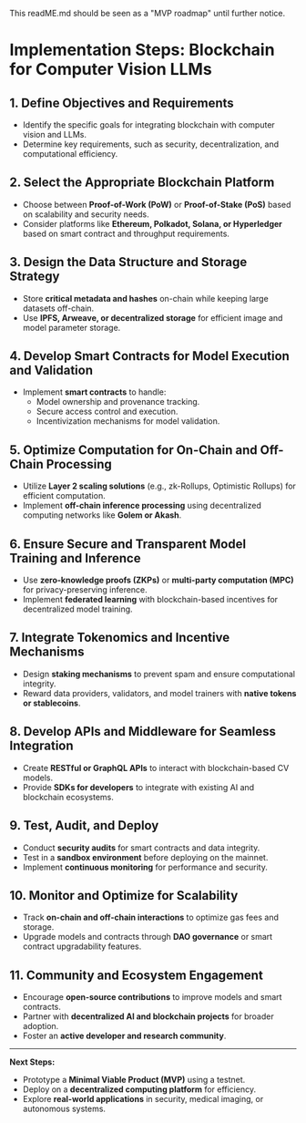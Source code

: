This readME.md should be seen as a "MVP roadmap" until further notice.

# Implementation Steps: Blockchain for Computer Vision LLMs

## 1. **Define Objectives and Requirements**
   - Identify the specific goals for integrating blockchain with computer vision and LLMs.
   - Determine key requirements, such as security, decentralization, and computational efficiency.

## 2. **Select the Appropriate Blockchain Platform**
   - Choose between **Proof-of-Work (PoW)** or **Proof-of-Stake (PoS)** based on scalability and security needs.
   - Consider platforms like **Ethereum, Polkadot, Solana, or Hyperledger** based on smart contract and throughput requirements.

## 3. **Design the Data Structure and Storage Strategy**
   - Store **critical metadata and hashes** on-chain while keeping large datasets off-chain.
   - Use **IPFS, Arweave, or decentralized storage** for efficient image and model parameter storage.

## 4. **Develop Smart Contracts for Model Execution and Validation**
   - Implement **smart contracts** to handle:
     - Model ownership and provenance tracking.
     - Secure access control and execution.
     - Incentivization mechanisms for model validation.

## 5. **Optimize Computation for On-Chain and Off-Chain Processing**
   - Utilize **Layer 2 scaling solutions** (e.g., zk-Rollups, Optimistic Rollups) for efficient computation.
   - Implement **off-chain inference processing** using decentralized computing networks like **Golem or Akash**.

## 6. **Ensure Secure and Transparent Model Training and Inference**
   - Use **zero-knowledge proofs (ZKPs)** or **multi-party computation (MPC)** for privacy-preserving inference.
   - Implement **federated learning** with blockchain-based incentives for decentralized model training.

## 7. **Integrate Tokenomics and Incentive Mechanisms**
   - Design **staking mechanisms** to prevent spam and ensure computational integrity.
   - Reward data providers, validators, and model trainers with **native tokens or stablecoins**.

## 8. **Develop APIs and Middleware for Seamless Integration**
   - Create **RESTful or GraphQL APIs** to interact with blockchain-based CV models.
   - Provide **SDKs for developers** to integrate with existing AI and blockchain ecosystems.

## 9. **Test, Audit, and Deploy**
   - Conduct **security audits** for smart contracts and data integrity.
   - Test in a **sandbox environment** before deploying on the mainnet.
   - Implement **continuous monitoring** for performance and security.

## 10. **Monitor and Optimize for Scalability**
   - Track **on-chain and off-chain interactions** to optimize gas fees and storage.
   - Upgrade models and contracts through **DAO governance** or smart contract upgradability features.

## 11. **Community and Ecosystem Engagement**
   - Encourage **open-source contributions** to improve models and smart contracts.
   - Partner with **decentralized AI and blockchain projects** for broader adoption.
   - Foster an **active developer and research community**.

---
**Next Steps:**
- Prototype a **Minimal Viable Product (MVP)** using a testnet.
- Deploy on a **decentralized computing platform** for efficiency.
- Explore **real-world applications** in security, medical imaging, or autonomous systems.
